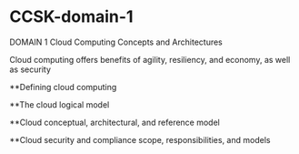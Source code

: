# CCSK-domain-1
DOMAIN 1 Cloud Computing Concepts  and Architectures

Cloud computing offers benefits of agility, resiliency, and economy, as well as security

**Defining cloud computing

**The cloud logical model

**Cloud conceptual, architectural, and reference model

**Cloud security and compliance scope, responsibilities, and models

